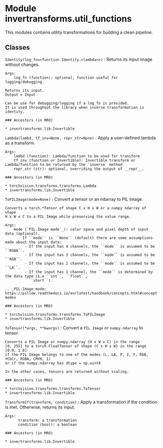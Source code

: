 Module invertransforms.util_functions
=====================================
This modules contains utility transformations for building a clean pipeline.

Classes
-------

`Identity(log_fn=<function Identity.<lambda>>)`
:   Returns its input image without changes.
    
    Args:
        log_fn (function): optional, function useful for logging/debugging.
    
    Returns its input.
    Output = Input
    
    Can be use for debugging/logging if a log_fn is provided.
    It is used throughout the library when inverse transformation is identity.

    ### Ancestors (in MRO)

    * invertransforms.lib.Invertible

`Lambda(lambd, tf_inv=None, repr_str=None)`
:   Apply a user-defined lambda as a transform.
    
    Args:
        lambd (function): Lambda/function to be used for transform
        tf_inv (function or Invertible): Invertible transform or Lambda/function to be returned by the `inverse` method
        repr_str (str): optional, overriding the output of __repr__.

    ### Ancestors (in MRO)

    * torchvision.transforms.transforms.Lambda
    * invertransforms.lib.Invertible

`ToPILImage(mode=None)`
:   Convert a tensor or an ndarray to PIL Image.
    
    Converts a torch.*Tensor of shape C x H x W or a numpy ndarray of shape
    H x W x C to a PIL Image while preserving the value range.
    
    Args:
        mode (`PIL.Image mode`_): color space and pixel depth of input data (optional).
            If ``mode`` is ``None`` (default) there are some assumptions made about the input data:
             - If the input has 4 channels, the ``mode`` is assumed to be ``RGBA``.
             - If the input has 3 channels, the ``mode`` is assumed to be ``RGB``.
             - If the input has 2 channels, the ``mode`` is assumed to be ``LA``.
             - If the input has 1 channel, the ``mode`` is determined by the data type (i.e ``int``, ``float``,
               ``short``).
    
    .. _PIL.Image mode: https://pillow.readthedocs.io/en/latest/handbook/concepts.html#concept-modes

    ### Ancestors (in MRO)

    * torchvision.transforms.transforms.ToPILImage
    * invertransforms.lib.Invertible

`ToTensor(*args, **kwargs)`
:   Convert a ``PIL Image`` or ``numpy.ndarray`` to tensor.
    
    Converts a PIL Image or numpy.ndarray (H x W x C) in the range
    [0, 255] to a torch.FloatTensor of shape (C x H x W) in the range [0.0, 1.0]
    if the PIL Image belongs to one of the modes (L, LA, P, I, F, RGB, YCbCr, RGBA, CMYK, 1)
    or if the numpy.ndarray has dtype = np.uint8
    
    In the other cases, tensors are returned without scaling.

    ### Ancestors (in MRO)

    * torchvision.transforms.transforms.ToTensor
    * invertransforms.lib.Invertible

`TransformIf(transform, condition)`
:   Apply a transformation if the condition is met.
    Otherwise, returns its input.
    
    Args:
          transform: a transformation
          condition (bool): a boolean

    ### Ancestors (in MRO)

    * invertransforms.lib.Invertible